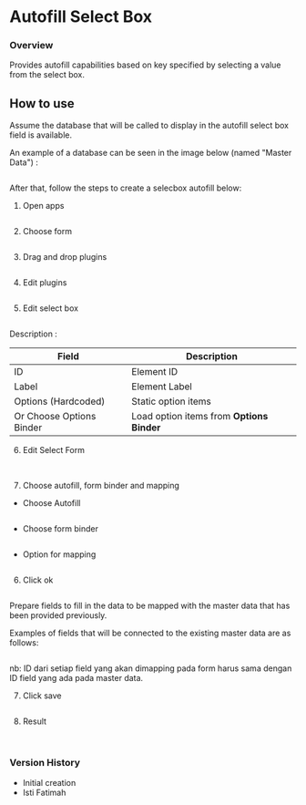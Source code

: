 # Autofill Select Box #

### Overview ###
Provides autofill capabilities based on key specified by selecting a value from the select box.

## How to use ##

Assume the database that will be called to display in the autofill select box  field is available.

An example of a database can be seen in the image below (named "Master Data") :

<img src="https://raw.githubusercontent.com/kinnara-digital-studio/kecak-workflow/master/docs/assets/autofill_masterData.png" alt="" />


After that, follow the steps to create a selecbox autofill below:

1. Open apps

<img src="https://raw.githubusercontent.com/kinnara-digital-studio/kecak-workflow/master/docs/assets/autofill_openApps.png" alt="" />


2. Choose form

<img src="https://raw.githubusercontent.com/kinnara-digital-studio/kecak-workflow/master/docs/assets/autofill_chooseForm.png" alt="" />


3. Drag and drop plugins

<img src="https://raw.githubusercontent.com/kinnara-digital-studio/kecak-workflow/master/docs/assets/autofill_dragDrop.png" alt="" />


4. Edit plugins

<img src="https://raw.githubusercontent.com/kinnara-digital-studio/kecak-workflow/master/docs/assets/autofill_edit.png" alt="" />


5. Edit select box

<img src="https://raw.githubusercontent.com/kinnara-digital-studio/kecak-workflow/master/docs/assets/autofill_editSelectbox.png" alt="" />

Description :

|Field|Description|
|-|-|
|ID|Element ID|
|Label|Element Label|
|Options (Hardcoded)|Static option items|
|Or Choose Options Binder|Load option items from **Options Binder**|

6. Edit Select Form

<img src="https://raw.githubusercontent.com/kinnara-digital-studio/kecak-workflow/master/docs/assets/autofill_editSelectForm.png" alt="" />

<img src="https://raw.githubusercontent.com/kinnara-digital-studio/kecak-workflow/master/docs/assets/autofill_editSelectForm2.png" alt="" />


7. Choose autofill, form binder and mapping

- Choose Autofill

<img src="https://raw.githubusercontent.com/kinnara-digital-studio/kecak-workflow/master/docs/assets/autofill_editAutofill.png" alt="" />

- Choose form binder

<img src="https://raw.githubusercontent.com/kinnara-digital-studio/kecak-workflow/master/docs/assets/autofill_editFormBinder.png" alt="" />

- Option for mapping 

<img src="https://raw.githubusercontent.com/kinnara-digital-studio/kecak-workflow/master/docs/assets/autofill_editMapping.png" alt="" />


6. Click ok

<img src="https://raw.githubusercontent.com/kinnara-digital-studio/kecak-workflow/master/docs/assets/autofill_ok.png" alt="" />

Prepare fields to fill in the data to be mapped with the master data that has been provided previously.

Examples of fields that will be connected to the existing master data are as follows:

<img src="https://raw.githubusercontent.com/kinnara-digital-studio/kecak-workflow/master/docs/assets/autofill_formMappingMasterData.png" alt="" />

nb: ID dari setiap field yang akan dimapping pada form harus sama dengan ID field yang ada pada master data.


7. Click save

<img src="https://raw.githubusercontent.com/kinnara-digital-studio/kecak-workflow/master/docs/assets/autofill_save.png" alt="" />


8. Result

<img src="https://raw.githubusercontent.com/kinnara-digital-studio/kecak-workflow/master/docs/assets/autofill_result.png" alt="" />

<img src="https://raw.githubusercontent.com/kinnara-digital-studio/kecak-workflow/master/docs/assets/autofill_result2.png" alt="" />


### Version History ###

   * Initial creation
   * Isti Fatimah



